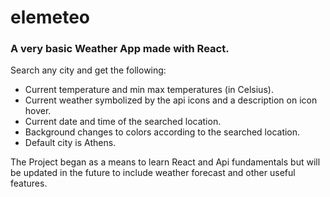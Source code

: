 # elemeteo

### A very basic Weather App made with React.

Search any city and get the following:

- Current temperature and min max temperatures (in Celsius).
- Current weather symbolized by the api icons and a description on icon hover.
- Current date and time of the searched location.
- Background changes to colors according to the searched location.
- Default city is Athens.

The Project began as a means to learn React and Api fundamentals but will be updated in the future to include weather forecast and other useful features.
